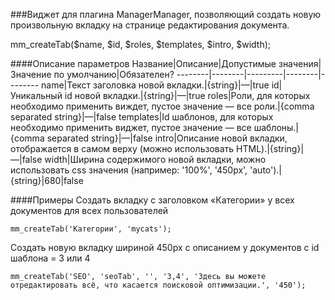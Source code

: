 ###Виджет для плагина ManagerManager, позволяющий создать новую произвольную вкладку на странице редактирования документа.

mm_createTab($name, $id, $roles, $templates, $intro, $width);

####Описание параметров
Название|Описание|Допустимые значения|Значение по умолчанию|Обязателен?
--------|--------|---------|--------|--------
name|Текст заголовка новой вкладки.|{string}|—|true
id|Уникальный id новой вкладки.|{string}|—|true
roles|Роли, для которых необходимо применить виждет, пустое значение — все роли.|{comma separated string}|—|false
templates|Id шаблонов, для которых необходимо применить виджет, пустое значение — все шаблоны.|{comma separated string}|—|false
intro|Описание новой вкладки, отображается в самом верху (можно использовать HTML).|{string}|—|false
width|Ширина содержимого новой вкладки, можно использовать css значения (например: '100%', '450px', 'auto').|{string}|680|false

####Примеры
Создать вкладку с заголовком «Категории» у всех документов для всех пользователей
 
	mm_createTab('Категории', 'mycats');
Создать новую вкладку шириной 450px с описанием у документов с id шаблона = 3 или 4
	
	mm_createTab('SEO', 'seoTab', '', '3,4', 'Здесь вы можете отредактировать всё, что касается поисковой оптимизации.', '450');